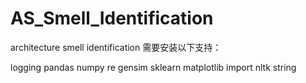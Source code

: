 # AS_Smell_Identification
architecture smell identification
需要安装以下支持：

logging
pandas
numpy
re
gensim
sklearn
matplotlib
import nltk
string
